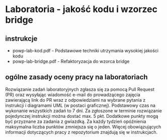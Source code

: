 # Laboratoria - jakość kodu i wzorzec bridge

## instrukcje

* powp-lab-kod.pdf - Podstawowe techniki utrzymania wysokiej jakości kodu
* powp-lab-bridge.pdf - Refaktoryzacja do wzorca bridge

## ogólne zasady oceny pracy na laboratoriach

Rozwiązanie zadań laboratoryjnych zgłasza się za pomocą Pull Request (PR) oraz wysyłając wiadomość e-mail do prowadzącego zajęcia zawierającą link do PR wraz z odpowiedziami na wybrane pytania z instrukcji i diagramami UML (w postaci graficznej). 
Podstawowy czas na wykonanie wszystkich zadań to 7 dni.
Za zgłoszone w terminie rozwiązanie pojedynczej instrukcji można dostać max. 5 pkt. 
Dodatkowe punkty mogą być przyznane za zadania z gwiazdką.
Za każdy tydzień opóźnienia maksymalna liczba punktów zmniejsza się o jeden.
Więcej obowiązujących informacji dotyczących pracy z repozytorium znajdują się w instrukcjach.
